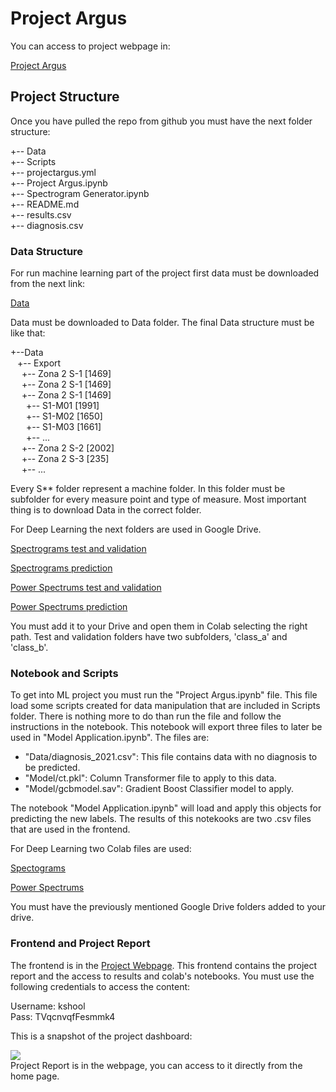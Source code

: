 # Project Argus


You can access to project webpage in:

<a href="https://projectargus.herokuapp.com/">Project Argus</a>


## Project Structure

Once you have pulled the repo from github you must have the next folder structure:

+-- Data<br>
+-- Scripts<br>
+-- projectargus.yml<br>
+-- Project Argus.ipynb<br>
+-- Spectrogram Generator.ipynb<br>
+-- README.md<br>
+-- results.csv<br>
+-- diagnosis.csv<br>



### Data Structure

For run machine learning part of the project first data must be downloaded from the next link:

<a href="https://teromanager2.s3.us-west-2.amazonaws.com/projectargus/Datos+ML.zip">Data</a>

Data must be downloaded to Data folder. The final Data structure must be like that:

+--Data<br>
&ensp; +-- Export<br>
&ensp;&ensp; +-- Zona 2 S-1 [1469]<br>
&ensp;&ensp; +-- Zona 2 S-1 [1469]<br>
&ensp;&ensp; +-- Zona 2 S-1 [1469]<br>
&ensp;&ensp;&ensp; +-- S1-M01 [1991]<br>
&ensp;&ensp;&ensp; +-- S1-M02 [1650]<br>
&ensp;&ensp;&ensp; +-- S1-M03 [1661]<br>
&ensp;&ensp;&ensp; +-- ...<br>
&ensp;&ensp; +-- Zona 2 S-2 [2002]<br>
&ensp;&ensp; +-- Zona 2 S-3 [235]<br>
&ensp;&ensp; +-- ...<br>

Every S** folder represent a machine folder. In this folder must be subfolder for every measure point and type of measure. Most important thing is to download Data in the correct folder.

For Deep Learning the next folders are used in Google Drive.


<a href="https://drive.google.com/drive/folders/1UUXI81gcGE8jYJLylK4ib0qMHWKt-ak-?usp=sharing">Spectrograms test and validation</a>

<a href="https://drive.google.com/drive/folders/1oKHiWTIrMz_c7KEMzNgR9VE57Hd96EGB?usp=sharing">Spectrograms prediction</a>

<a href="https://drive.google.com/drive/folders/11WAV4-qIz2fw3CeAq4kVfkFvq4FUtRaO?usp=sharing">Power Spectrums test and validation</a>

<a href="https://drive.google.com/drive/folders/1FxvEB5Qg3mtZ0VrI8UzAOGxRvcoT_mY1?usp=sharing">Power Spectrums prediction</a>


You must add it to your Drive and open them in Colab selecting the right path. Test and validation folders have two subfolders, 'class_a' and 'class_b'.


### Notebook and Scripts

To get into ML project you must run the "Project Argus.ipynb" file. This file load some scripts created for data manipulation that are included in Scripts folder. There is nothing more to do than run the file and follow the instructions in the notebook. This notebook will export three files to later be used in "Model Application.ipynb". The files are:

- "Data/diagnosis_2021.csv": This file contains data with no diagnosis to be predicted.
- "Model/ct.pkl": Column Transformer file to apply to this data.
- "Model/gcbmodel.sav": Gradient Boost Classifier model to apply.

The notebook "Model Application.ipynb" will load and apply this objects for predicting the new labels. The results of this notekooks are two .csv files that are used in the frontend.

For Deep Learning two Colab files are used:


<a href="https://colab.research.google.com/drive/1hP9gDx5AkAymNtzz9ZdeJgjlLtmZ0C-p?usp=sharing">Spectograms</a>

<a href="https://colab.research.google.com/drive/1aTTFh2tkkua5KA70EFGudJkS_GjBCY99?usp=sharing">Power Spectrums</a>

You must have the previously mentioned Google Drive folders added to your drive.




### Frontend and Project Report

The frontend is in the <a href="https://projectargus.herokuapp.com/">Project Webpage</a>. This frontend contains the project report and the access to results and colab's notebooks. You must use the following credentials to access the content:

Username: kshool <br>
Pass: TVqcnvqfFesmmk4


This is a snapshot of the project dashboard:

<img src="https://teromanager2.s3-us-west-2.amazonaws.com/projectargus/argus_front_ml.JPG">

<br>
Project Report is in the webpage, you can access to it directly from the home page.






